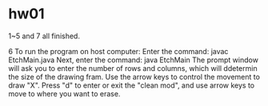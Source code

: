# hw01
1~5 and 7 all finished. 

6 To run the program on host computer: 
	Enter the command: javac EtchMain.java 
	Next, enter the command: java EtchMain
	The prompt window will ask you to enter the number of rows and columns, which will ddetermin the size of the drawing fram. 
	Use the arrow keys to control the movement to draw "X". 
	Press "d" to enter or exit the "clean mod", and use arrow keys to move to where you want to erase. 
	
